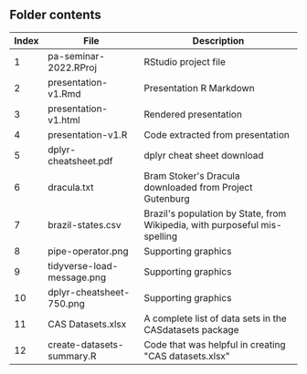 ## Folder contents

| Index  | File                        | Description                                                                 |
|--------|-----------------------------|-----------------------------------------------------------------------------|
| 1      | pa-seminar-2022.RProj       | RStudio project file                                                        |
| 2      | presentation-v1.Rmd         | Presentation R Markdown                                                     |
| 3      | presentation-v1.html        | Rendered presentation                                                       |
| 4      | presentation-v1.R           | Code extracted from presentation                                            |
| 5      | dplyr-cheatsheet.pdf        | dplyr cheat sheet download                                                  |
| 6      | dracula.txt                 | Bram Stoker's Dracula downloaded from Project Gutenburg                     |
| 7      | brazil-states.csv           | Brazil's population by State, from Wikipedia, with purposeful mis-spelling  |
| 8      | pipe-operator.png           | Supporting graphics                                                         |
| 9      | tidyverse-load-message.png  | Supporting graphics                                                         |
| 10     | dplyr-cheatsheet-750.png    | Supporting graphics                                                         |
| 11     | CAS Datasets.xlsx           | A complete list of data sets in the CASdatasets package                     |
| 12     | create-datasets-summary.R   | Code that was helpful in creating "CAS datasets.xlsx"                       |

